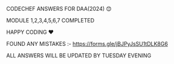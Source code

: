 CODECHEF ANSWERS FOR DAA(2024) 😊

MODULE 1,2,3,4,5,6,7 COMPLETED

HAPPY CODING ❤️

FOUND ANY MISTAKES :-
https://forms.gle/jBJPyJsSU1tDLK8G6




ALL ANSWERS WILL BE UPDATED BY TUESDAY EVENING

